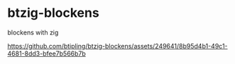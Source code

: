 # btzig-blockens
 blockens with zig



https://github.com/btipling/btzig-blockens/assets/249641/8b95d4b1-49c1-4681-8dd3-bfee7b566b7b

